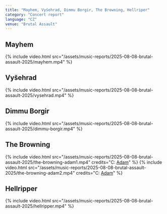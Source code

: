 ```yaml
---
title: "Mayhem, Vyšehrad, Dimmu Borgir, The Browning, Hellriper"
category: "Concert report"
language: "CZ"
venue: "Brutal Assault"
---
```


## Mayhem
{% include video.html src="/assets/music-reports/2025-08-08-brutal-assault-2025/mayhem.mp4" %}

## Vyšehrad
{% include video.html src="/assets/music-reports/2025-08-08-brutal-assault-2025/vysehrad.mp4" %}

## Dimmu Borgir
{% include video.html src="/assets/music-reports/2025-08-08-brutal-assault-2025/dimmu-borgir.mp4" %}

## The Browning
{% include video.html src="/assets/music-reports/2025-08-08-brutal-assault-2025/the-browning-adam1.mp4" credits="C: [Adam](https://www.instagram.com/_.adam_.b.)" %}
{% include video.html src="/assets/music-reports/2025-08-08-brutal-assault-2025/the-browning-adam2.mp4" credits="C: [Adam](https://www.instagram.com/_.adam_.b.)" %}

## Hellripper
{% include video.html src="/assets/music-reports/2025-08-08-brutal-assault-2025/hellripper.mp4" %}

